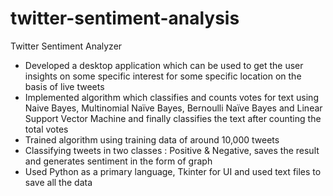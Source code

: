 # twitter-sentiment-analysis
Twitter Sentiment Analyzer
- Developed a desktop application which can be used to get the user insights on some specific interest for some specific location on the basis of live tweets
- Implemented algorithm which classifies and counts votes for text using Naive Bayes, Multinomial Naïve Bayes, Bernoulli Naïve Bayes and Linear Support Vector Machine and finally classifies the text after counting the total votes
- Trained algorithm using training data of around 10,000 tweets
- Classifying tweets in two classes : Positive & Negative, saves the result and generates sentiment in the form of graph
- Used Python as a primary language, Tkinter for UI and used text files to save all the data
